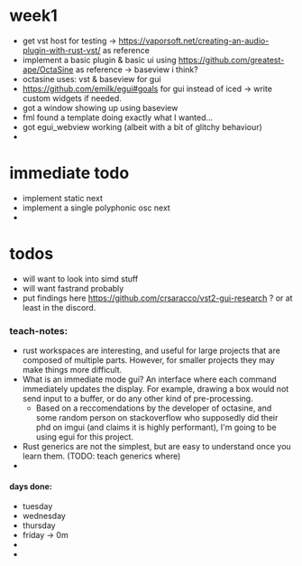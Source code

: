 # week1 
- get vst host for testing -> https://vaporsoft.net/creating-an-audio-plugin-with-rust-vst/ as reference
- implement a basic plugin & basic ui using https://github.com/greatest-ape/OctaSine as reference -> baseview i think?
- octasine uses: vst & baseview for gui
- https://github.com/emilk/egui#goals for gui instead of iced -> write custom widgets if needed.
- got a window showing up using baseview
- fml found a template doing exactly what I wanted...
- got egui_webview working (albeit with a bit of glitchy behaviour)
- 

# immediate todo
- implement static next
- implement a single polyphonic osc next
- 

# todos
- will want to look into simd stuff
- will want fastrand probably
- put findings here https://github.com/crsaracco/vst2-gui-research ? or at least in the discord.

### teach-notes:
- rust workspaces are interesting, and useful for large projects that are composed of multiple parts. However, for smaller projects they may make things more difficult.
- What is an immediate mode gui? An interface where each command immediately updates the display. For example, drawing a box would not send input to a buffer, or do any other kind of pre-processing.
  - Based on a reccomendations by the developer of octasine, and some random person on stackoverflow who supposedly did their phd on imgui (and claims it is highly performant), I'm going to be using egui for this project.
- Rust generics are not the simplest, but are easy to understand once you learn them. (TODO: teach generics where)
- 

#### days done:
- tuesday
- wednesday
- thursday
- friday -> 0m
- 
- 

